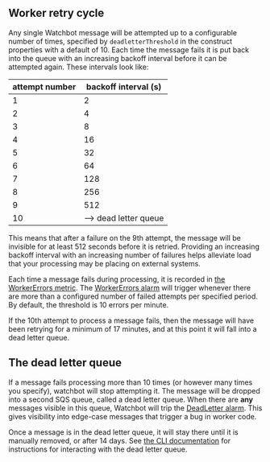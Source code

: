 ## Worker retry cycle

Any single Watchbot message will be attempted up to a configurable number of times, specified by `deadletterThreshold` in the construct properties with a default of 10. Each time the message fails it is put back into the queue with an increasing backoff interval before it can be attempted again. These intervals look like:

| attempt number | backoff interval (s)  |
|----------------|-----------------------|
| 1              | 2                     |
| 2              | 4                     |
| 3              | 8                     |
| 4              | 16                    |
| 5              | 32                    |
| 6              | 64                    |
| 7              | 128                   |
| 8              | 256                   |
| 9              | 512                   |
| 10             | --> dead letter queue |

This means that after a failure on the 9th attempt, the message will be invisible for at least 512 seconds before it is retried. Providing an increasing backoff interval with an increasing number of failures helps alleviate load that your processing may be placing on external systems.

Each time a message fails during processing, it is recorded in [the WorkerErrors metric](/docs/logging-and-metrics.md#custom-metrics). The [WorkerErrors alarm](/docs/alarms.md#workererrors) will trigger whenever there are more than a configured number of failed attempts per specified period. By default, the threshold is 10 errors per minute.

If the 10th attempt to process a message fails, then the message will have been retrying for a minimum of 17 minutes, and at this point it will fall into a dead letter queue.

## The dead letter queue

If a message fails processing more than 10 times (or however many times you specify), watchbot will stop attempting it. The message will be dropped into a second SQS queue, called a dead letter queue. When there are **any** messages visible in this queue, Watchbot will trip the [DeadLetter alarm](./alarms.md#deadletter). This gives visibility into edge-case messages that trigger a bug in worker code.

Once a message is in the dead letter queue, it will stay there until it is manually removed, or after 14 days. See [the CLI documentation](/docs/command-line-utilities.md) for instructions for interacting with the dead letter queue.
